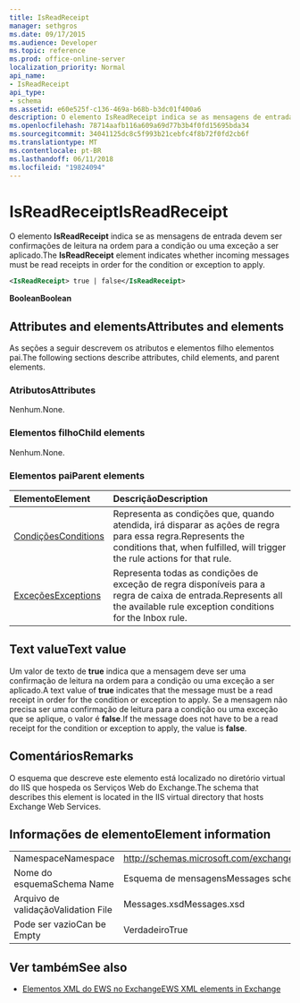 ```yaml
---
title: IsReadReceipt
manager: sethgros
ms.date: 09/17/2015
ms.audience: Developer
ms.topic: reference
ms.prod: office-online-server
localization_priority: Normal
api_name:
- IsReadReceipt
api_type:
- schema
ms.assetid: e60e525f-c136-469a-b68b-b3dc01f400a6
description: O elemento IsReadReceipt indica se as mensagens de entrada devem ser confirmações de leitura na ordem para a condição ou uma exceção a ser aplicado.
ms.openlocfilehash: 78714aafb116a609a69d77b3b4f0fd15695bda34
ms.sourcegitcommit: 34041125dc8c5f993b21cebfc4f8b72f0fd2cb6f
ms.translationtype: MT
ms.contentlocale: pt-BR
ms.lasthandoff: 06/11/2018
ms.locfileid: "19824094"
---
```

# <a name="isreadreceipt"></a><span data-ttu-id="e3753-103">IsReadReceipt</span><span class="sxs-lookup"><span data-stu-id="e3753-103">IsReadReceipt</span></span>

<span data-ttu-id="e3753-104">O elemento **IsReadReceipt** indica se as mensagens de entrada devem ser confirmações de leitura na ordem para a condição ou uma exceção a ser aplicado.</span><span class="sxs-lookup"><span data-stu-id="e3753-104">The **IsReadReceipt** element indicates whether incoming messages must be read receipts in order for the condition or exception to apply.</span></span> 
  
```XML
<IsReadReceipt> true | false</IsReadReceipt>
```

 <span data-ttu-id="e3753-105">**Boolean**</span><span class="sxs-lookup"><span data-stu-id="e3753-105">**Boolean**</span></span>
## <a name="attributes-and-elements"></a><span data-ttu-id="e3753-106">Attributes and elements</span><span class="sxs-lookup"><span data-stu-id="e3753-106">Attributes and elements</span></span>

<span data-ttu-id="e3753-107">As seções a seguir descrevem os atributos e elementos filho elementos pai.</span><span class="sxs-lookup"><span data-stu-id="e3753-107">The following sections describe attributes, child elements, and parent elements.</span></span>
  
### <a name="attributes"></a><span data-ttu-id="e3753-108">Atributos</span><span class="sxs-lookup"><span data-stu-id="e3753-108">Attributes</span></span>

<span data-ttu-id="e3753-109">Nenhum.</span><span class="sxs-lookup"><span data-stu-id="e3753-109">None.</span></span>
  
### <a name="child-elements"></a><span data-ttu-id="e3753-110">Elementos filho</span><span class="sxs-lookup"><span data-stu-id="e3753-110">Child elements</span></span>

<span data-ttu-id="e3753-111">Nenhum.</span><span class="sxs-lookup"><span data-stu-id="e3753-111">None.</span></span>
  
### <a name="parent-elements"></a><span data-ttu-id="e3753-112">Elementos pai</span><span class="sxs-lookup"><span data-stu-id="e3753-112">Parent elements</span></span>

|<span data-ttu-id="e3753-113">**Elemento**</span><span class="sxs-lookup"><span data-stu-id="e3753-113">**Element**</span></span>|<span data-ttu-id="e3753-114">**Descrição**</span><span class="sxs-lookup"><span data-stu-id="e3753-114">**Description**</span></span>|
|:-----|:-----|
|[<span data-ttu-id="e3753-115">Condições</span><span class="sxs-lookup"><span data-stu-id="e3753-115">Conditions</span></span>](conditions.md) <br/> |<span data-ttu-id="e3753-116">Representa as condições que, quando atendida, irá disparar as ações de regra para essa regra.</span><span class="sxs-lookup"><span data-stu-id="e3753-116">Represents the conditions that, when fulfilled, will trigger the rule actions for that rule.</span></span>  <br/> |
|[<span data-ttu-id="e3753-117">Exceções</span><span class="sxs-lookup"><span data-stu-id="e3753-117">Exceptions</span></span>](exceptions.md) <br/> |<span data-ttu-id="e3753-118">Representa todas as condições de exceção de regra disponíveis para a regra de caixa de entrada.</span><span class="sxs-lookup"><span data-stu-id="e3753-118">Represents all the available rule exception conditions for the Inbox rule.</span></span>  <br/> |
   
## <a name="text-value"></a><span data-ttu-id="e3753-119">Text value</span><span class="sxs-lookup"><span data-stu-id="e3753-119">Text value</span></span>

<span data-ttu-id="e3753-120">Um valor de texto de **true** indica que a mensagem deve ser uma confirmação de leitura na ordem para a condição ou uma exceção a ser aplicado.</span><span class="sxs-lookup"><span data-stu-id="e3753-120">A text value of **true** indicates that the message must be a read receipt in order for the condition or exception to apply.</span></span> <span data-ttu-id="e3753-121">Se a mensagem não precisa ser uma confirmação de leitura para a condição ou uma exceção que se aplique, o valor é **false**.</span><span class="sxs-lookup"><span data-stu-id="e3753-121">If the message does not have to be a read receipt for the condition or exception to apply, the value is **false**.</span></span>
  
## <a name="remarks"></a><span data-ttu-id="e3753-122">Comentários</span><span class="sxs-lookup"><span data-stu-id="e3753-122">Remarks</span></span>

<span data-ttu-id="e3753-123">O esquema que descreve este elemento está localizado no diretório virtual do IIS que hospeda os Serviços Web do Exchange.</span><span class="sxs-lookup"><span data-stu-id="e3753-123">The schema that describes this element is located in the IIS virtual directory that hosts Exchange Web Services.</span></span>
  
## <a name="element-information"></a><span data-ttu-id="e3753-124">Informações de elemento</span><span class="sxs-lookup"><span data-stu-id="e3753-124">Element information</span></span>

|||
|:-----|:-----|
|<span data-ttu-id="e3753-125">Namespace</span><span class="sxs-lookup"><span data-stu-id="e3753-125">Namespace</span></span>  <br/> |http://schemas.microsoft.com/exchange/services/2006/messages  <br/> |
|<span data-ttu-id="e3753-126">Nome do esquema</span><span class="sxs-lookup"><span data-stu-id="e3753-126">Schema Name</span></span>  <br/> |<span data-ttu-id="e3753-127">Esquema de mensagens</span><span class="sxs-lookup"><span data-stu-id="e3753-127">Messages schema</span></span>  <br/> |
|<span data-ttu-id="e3753-128">Arquivo de validação</span><span class="sxs-lookup"><span data-stu-id="e3753-128">Validation File</span></span>  <br/> |<span data-ttu-id="e3753-129">Messages.xsd</span><span class="sxs-lookup"><span data-stu-id="e3753-129">Messages.xsd</span></span>  <br/> |
|<span data-ttu-id="e3753-130">Pode ser vazio</span><span class="sxs-lookup"><span data-stu-id="e3753-130">Can be Empty</span></span>  <br/> |<span data-ttu-id="e3753-131">Verdadeiro</span><span class="sxs-lookup"><span data-stu-id="e3753-131">True</span></span>  <br/> |
   
## <a name="see-also"></a><span data-ttu-id="e3753-132">Ver também</span><span class="sxs-lookup"><span data-stu-id="e3753-132">See also</span></span>



- [<span data-ttu-id="e3753-133">Elementos XML do EWS no Exchange</span><span class="sxs-lookup"><span data-stu-id="e3753-133">EWS XML elements in Exchange</span></span>](ews-xml-elements-in-exchange.md)

